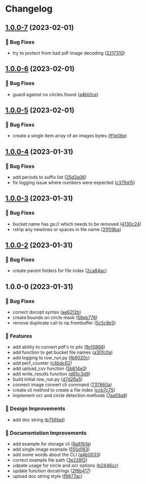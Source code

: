 # Changelog

## [1.0.0-7](https://github.com/agrc/udot-parcel-ml/compare/v1.0.0-6...v1.0.0-7) (2023-02-01)


### 🐛 Bug Fixes

* try to protect from bad pdf image decoding ([2217310](https://github.com/agrc/udot-parcel-ml/commit/2217310384c4ada44b910eef6f81c766e1db9e37))

## [1.0.0-6](https://github.com/agrc/udot-parcel-ml/compare/v1.0.0-5...v1.0.0-6) (2023-02-01)


### 🐛 Bug Fixes

* guard against no circles found ([a4bb1ce](https://github.com/agrc/udot-parcel-ml/commit/a4bb1ce1d950651cc248935104d8dc777e38c2ff))

## [1.0.0-5](https://github.com/agrc/udot-parcel-ml/compare/v1.0.0-4...v1.0.0-5) (2023-02-01)


### 🐛 Bug Fixes

* create a single item array of an images bytes ([ff1e06e](https://github.com/agrc/udot-parcel-ml/commit/ff1e06e96ddfc24d3dba436e11885350a9b0bc60))

## [1.0.0-4](https://github.com/agrc/udot-parcel-ml/compare/v1.0.0-3...v1.0.0-4) (2023-01-31)


### 🐛 Bug Fixes

* add periods to suffix list ([25d3a06](https://github.com/agrc/udot-parcel-ml/commit/25d3a06637ee46d140cc61713d00501e2bd3c61f))
* fix logging issue where numbers were expected ([c379a15](https://github.com/agrc/udot-parcel-ml/commit/c379a1595c6d41b75d8b9630dc140601ff5e8562))

## [1.0.0-3](https://github.com/agrc/udot-parcel-ml/compare/v1.0.0-2...v1.0.0-3) (2023-01-31)


### 🐛 Bug Fixes

* bucket name has gs:// which needs to be removed ([4130c24](https://github.com/agrc/udot-parcel-ml/commit/4130c24ea60209011ad6173f0fda1b95d9f64f30))
* rstrip any newlines or spaces in file name ([31f09ba](https://github.com/agrc/udot-parcel-ml/commit/31f09ba7b17bee88108d269beb00d4dbae9a191f))

## [1.0.0-2](https://github.com/agrc/udot-parcel-ml/compare/v1.0.0-1...v1.0.0-2) (2023-01-31)


### 🐛 Bug Fixes

* create parent folders for file index ([2ca84ac](https://github.com/agrc/udot-parcel-ml/commit/2ca84acae337ccd93640c5bd15822bb46049c7da))

## 1.0.0-0 (2023-01-31)


### 🐛 Bug Fixes

* correct docopt syntax ([ae62f2b](https://github.com/agrc/udot-parcel-ml/commit/ae62f2bcdf9af6d50b1a294a9adf786b06f24445))
* create bounds on circle mask ([58eb776](https://github.com/agrc/udot-parcel-ml/commit/58eb7766aa581a085e9f2d43594f7c8ad897950d))
* remove duplicate call to np.frombuffer ([5c5c8e5](https://github.com/agrc/udot-parcel-ml/commit/5c5c8e5ea64150090306fc39f762ba1a0366bcd9))


### 🚀 Features

* add ability to convert pdf's to pils ([9cf0888](https://github.com/agrc/udot-parcel-ml/commit/9cf0888db3956cae123eb8295bc2ce574821efa4))
* add function to get bucket file names ([a30fc0a](https://github.com/agrc/udot-parcel-ml/commit/a30fc0ae415d55b64f0609ee5be27149bd7a3d69))
* add logging to row_run.py ([fb6020c](https://github.com/agrc/udot-parcel-ml/commit/fb6020c883a7e797cc75ceb6777f50a36a4eafdd))
* add perf_counter ([c4bdc62](https://github.com/agrc/udot-parcel-ml/commit/c4bdc622b472b3323f477bd699ccf6c18d8e4158))
* add upload_csv function ([5b614e0](https://github.com/agrc/udot-parcel-ml/commit/5b614e0374b2fd7fb5fac45da98490fe3ddc281d))
* add write_results function ([d85c3d9](https://github.com/agrc/udot-parcel-ml/commit/d85c3d977477ae20ddb3db92bf1af465dae2763d))
* build initial row_run.py ([47d26a5](https://github.com/agrc/udot-parcel-ml/commit/47d26a54c6988d42f9b83b79d2082fa09abf2dc9))
* connect image convert cli command ([737860a](https://github.com/agrc/udot-parcel-ml/commit/737860ac8ce2ee4de3f08585cf4b7de1f2fd1450))
* create cli method to create a file index ([ccb7c75](https://github.com/agrc/udot-parcel-ml/commit/ccb7c755f0632aebc898e898e2404cfd86fc8997))
* implement ocr and circle detection methods ([7aa59a8](https://github.com/agrc/udot-parcel-ml/commit/7aa59a8daaec0438de760597160562a614e2a6ae))


### 🎨 Design Improvements

* add doc string ([b756fad](https://github.com/agrc/udot-parcel-ml/commit/b756fad0729173705f11cac1448313505ad35930))


### 📖 Documentation Improvements

* add example for storage cli ([8a81b1a](https://github.com/agrc/udot-parcel-ml/commit/8a81b1a35955733c89ae66845403548beaef62f2))
* add single image example ([555d163](https://github.com/agrc/udot-parcel-ml/commit/555d163a55209d86ce57774394cb834271c0d9f9))
* add some words about the CLI ([a4b0033](https://github.com/agrc/udot-parcel-ml/commit/a4b0033733819b2c049ee80ab3b26df06240a5e8))
* correct example file path ([3e228f2](https://github.com/agrc/udot-parcel-ml/commit/3e228f2cca8e55cfa254bf3ac38d0610fad68b9f))
* udpate usage for circle and ocr options ([b2446cc](https://github.com/agrc/udot-parcel-ml/commit/b2446cc1063ad85515133471ce849dec6dadacc3))
* update function docstrings ([2f6b417](https://github.com/agrc/udot-parcel-ml/commit/2f6b4179f745f7bcaced99f86a1390703b2d5fe7))
* upload doc string style ([f9877ac](https://github.com/agrc/udot-parcel-ml/commit/f9877ac4578346e033cbe734f065a8fe61da0824))
